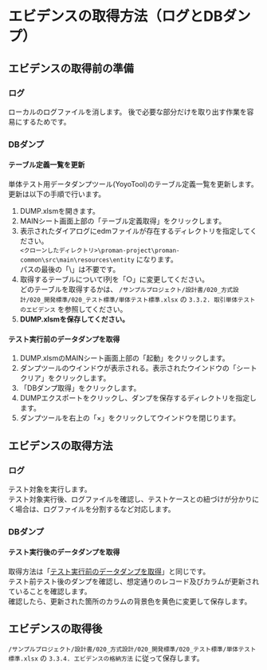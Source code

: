 # エビデンスの取得方法（ログとDBダンプ）

## エビデンスの取得前の準備

### ログ

ローカルのログファイルを消します。 
後で必要な部分だけを取り出す作業を容易にするためです。

### DBダンプ

#### テーブル定義一覧を更新

単体テスト用データダンプツール(YoyoTool)のテーブル定義一覧を更新します。 
更新は以下の手順で行います。

1. DUMP.xlsmを開きます。
1. MAINシート画面上部の「テーブル定義取得」をクリックします。
1. 表示されたダイアログにedmファイルが存在するディレクトリを指定してください。  
   `<クローンしたディレクトリ>\proman-project\proman-common\src\main\resources\entity` になります。  
   パスの最後の「\」は不要です。
1. 取得するテーブルについてI列を「○」に変更してください。  
   どのテーブルを取得するかは、 `/サンプルプロジェクト/設計書/020_方式設計/020_開発標準/020_テスト標準/単体テスト標準.xlsx` の `3.3.2. 取引単体テストのエビデンス` を参照してください。
1. **DUMP.xlsmを保存してください。**

#### テスト実行前のデータダンプを取得

1. DUMP.xlsmのMAINシート画面上部の「起動」をクリックします。
1. ダンプツールのウインドウが表示される。表示されたウインドウの「シートクリア」をクリックします。
1. 「DBダンプ取得」をクリックします。
1. DUMPエクスポートをクリックし、ダンプを保存するディレクトリを指定します。
1. ダンプツールを右上の「×」をクリックしてウインドウを閉じります。


## エビデンスの取得方法

### ログ

テスト対象を実行します。  
テスト対象実行後、ログファイルを確認し、テストケースとの紐づけが分かりにく場合は、ログファイルを分割するなど対応します。

### DBダンプ

#### テスト実行後のデータダンプを取得

取得方法は「[テスト実行前のデータダンプを取得](#テスト実行前のデータダンプを取得)」と同じです。  
テスト前テスト後のダンプを確認し、想定通りのレコード及びカラムが更新されていることを確認します。  
確認したら、更新された箇所のカラムの背景色を黄色に変更して保存します。


## エビデンスの取得後

`/サンプルプロジェクト/設計書/020_方式設計/020_開発標準/020_テスト標準/単体テスト標準.xlsx` の `3.3.4. エビデンスの格納方法` に従って保存します。
